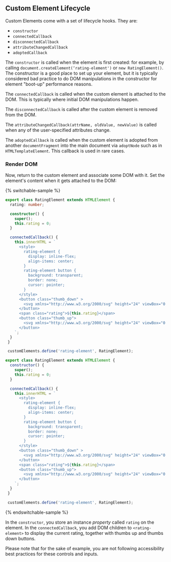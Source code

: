 ## Custom Element Lifecycle

Custom Elements come with a set of lifecycle hooks. They are:

* `constructor`
* `connectedCallback`
* `disconnectedCallback`
* `attributeChangedCallback`
* `adoptedCallback`

The `constructor` is called when the element is first created: for example, by calling `document.createElement(‘rating-element')` or `new RatingElement()`. The constructor is a good place to set up your element, but it is typically considered bad practice to do DOM manipulations in the constructor for element "boot-up" performance reasons.

The `connectedCallback` is called when the custom element is attached to the DOM. This is typically where initial DOM manipulations happen.

The `disconnectedCallback` is called after the custom element is removed from the DOM.

The `attributeChangedCallback(attrName, oldValue, newValue)` is called when any of the user-specified attributes change.

The `adoptedCallback` is called when the custom element is adopted from another `documentFragment` into the main document via `adoptNode` such as in `HTMLTemplateElement`. This callback is used in rare cases.

### Render DOM

Now, return to the custom element and associate some DOM with it. Set the element's content when it gets attached to the DOM:

{% switchable-sample %}

```ts
export class RatingElement extends HTMLElement {
  rating: number;

  constructor() {
    super();
    this.rating = 0;
  }

  connectedCallback() {
    this.innerHTML = `
      <style>
        rating-element {
          display: inline-flex;
          align-items: center;
        }
        rating-element button {
          background: transparent;
          border: none;
          cursor: pointer;
        }
      </style>
      <button class="thumb_down" >
        <svg xmlns="http://www.w3.org/2000/svg" height="24" viewBox="0 0 24 24" width="24"><path d="M15 3H6c-.83 0-1.54.5-1.84 1.22l-3.02 7.05c-.09.23-.14.47-.14.73v2c0 1.1.9 2 2 2h6.31l-.95 4.57-.03.32c0 .41.17.79.44 1.06L9.83 23l6.59-6.59c.36-.36.58-.86.58-1.41V5c0-1.1-.9-2-2-2zm4 0v12h4V3h-4z"/></svg>
      </button>
      <span class="rating">${this.rating}</span>
      <button class="thumb_up">
        <svg xmlns="http://www.w3.org/2000/svg" height="24" viewBox="0 0 24 24" width="24"><path d="M1 21h4V9H1v12zm22-11c0-1.1-.9-2-2-2h-6.31l.95-4.57.03-.32c0-.41-.17-.79-.44-1.06L14.17 1 7.59 7.59C7.22 7.95 7 8.45 7 9v10c0 1.1.9 2 2 2h9c.83 0 1.54-.5 1.84-1.22l3.02-7.05c.09-.23.14-.47.14-.73v-2z"/></svg>
      </button>
    `;
  }
 }

 customElements.define('rating-element', RatingElement);
```

```js
export class RatingElement extends HTMLElement {
  constructor() {
    super();
    this.rating = 0;
  }

  connectedCallback() {
    this.innerHTML = `
      <style>
        rating-element {
          display: inline-flex;
          align-items: center;
        }
        rating-element button {
          background: transparent;
          border: none;
          cursor: pointer;
        }
      </style>
      <button class="thumb_down" >
        <svg xmlns="http://www.w3.org/2000/svg" height="24" viewBox="0 0 24 24" width="24"><path d="M15 3H6c-.83 0-1.54.5-1.84 1.22l-3.02 7.05c-.09.23-.14.47-.14.73v2c0 1.1.9 2 2 2h6.31l-.95 4.57-.03.32c0 .41.17.79.44 1.06L9.83 23l6.59-6.59c.36-.36.58-.86.58-1.41V5c0-1.1-.9-2-2-2zm4 0v12h4V3h-4z"/></svg>
      </button>
      <span class="rating">${this.rating}</span>
      <button class="thumb_up">
        <svg xmlns="http://www.w3.org/2000/svg" height="24" viewBox="0 0 24 24" width="24"><path d="M1 21h4V9H1v12zm22-11c0-1.1-.9-2-2-2h-6.31l.95-4.57.03-.32c0-.41-.17-.79-.44-1.06L14.17 1 7.59 7.59C7.22 7.95 7 8.45 7 9v10c0 1.1.9 2 2 2h9c.83 0 1.54-.5 1.84-1.22l3.02-7.05c.09-.23.14-.47.14-.73v-2z"/></svg>
      </button>
    `;
  }
 }

 customElements.define('rating-element', RatingElement);

```

{% endswitchable-sample %}

In the `constructor`, you store an instance *property* called `rating` on the element. In the `connectedCallback`, you add DOM children to `<rating-element>` to display the current rating, together with thumbs up and thumbs down buttons.

<aside class="warning">
Please note that for the sake of example, you are not following accessibility best practices for these controls and inputs.
</aside>
